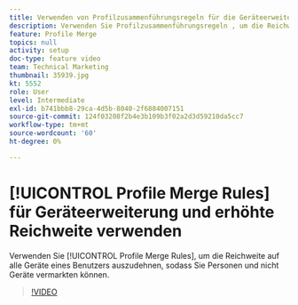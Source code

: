```yaml
---
title: Verwenden von Profilzusammenführungsregeln für die Geräteerweiterung und die erhöhte Reichweite
description: Verwenden Sie Profilzusammenführungsregeln , um die Reichweite auf alle Geräte eines Benutzers zu erweitern, sodass Sie Personen und nicht Geräte vermarkten können.
feature: Profile Merge
topics: null
activity: setup
doc-type: feature video
team: Technical Marketing
thumbnail: 35939.jpg
kt: 5552
role: User
level: Intermediate
exl-id: b741bbb8-29ca-4d5b-8040-2f6884007151
source-git-commit: 124f03208f2b4e3b109b3f02a2d3d59210da5cc7
workflow-type: tm+mt
source-wordcount: '60'
ht-degree: 0%

---
```


# [!UICONTROL Profile Merge Rules] für Geräteerweiterung und erhöhte Reichweite verwenden

Verwenden Sie [!UICONTROL Profile Merge Rules], um die Reichweite auf alle Geräte eines Benutzers auszudehnen, sodass Sie Personen und nicht Geräte vermarkten können.

>[!VIDEO](https://video.tv.adobe.com/v/40023/?quality=12&learn=on&captions=ger)
